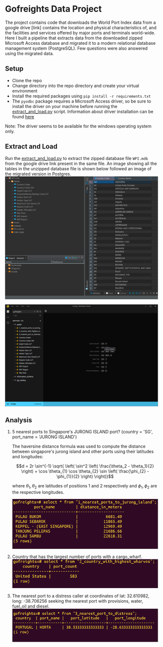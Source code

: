 
# Gofreights Data Project

The project contains code that downloads the World Port Index data from a google drive [link] contains the location and physical characteristics of, and the facilities
and services offered by major ports and terminals world-wide. Here I built a pipeline that extracts data from the downloaded zipped Microsoft Access database and migrated it to a modern relational database management system
(PostgreSQL). Few questions were also answered using the migrated data.

## Setup
- Clone the repo
- Change directory into the repo directory and create your virtual environment
- Install the required packages using `pip install -r requirements.txt`
- The `pyodbc` package requires a Microsoft Access driver, so be sure to install the driver on your machine before running the [extract_and_load.py](./extract_and_load.py) script. Information about driver installation can be found [here](https://www.microsoft.com/en-us/download/details.aspx?id=54920)

Note: The driver seems to be available for the windows operating system only.

## Extract and Load
Run the [extract_and_load.py](./extract_and_load.py) to extract the zipped database file `WPI.mdb` from the google drive link present in the same file. An image showing all the tables in the unzipped database file is shown below followed an image of the migrated version in Postgres.
![alt text](./outputs/gofreights_wdb.png)

![alt text](./outputs/gofreights_postgres.png)

## Analysis

1. 5 nearest ports to Singapore's JURONG ISLAND port? (country = 'SG', port_name = 'JURONG ISLAND')

    The haversine distance formula was used to compute the distance between singapore's jurong island and other ports using their latitudes and longitudes:

    $$d = 2r \sin^{-1} \sqrt{ \left( \sin^2 \left( \frac{\theta_2 - \theta_1}{2} \right) + \cos \theta_{1} \cos \theta_{2} \sin \left( \frac{\phi_{2} - \phi_{1}}{2}  \right) \right)}$$

    where $\theta_{1}, \theta_{2}$ are latitudes of positions 1 and 2 respectively and $\phi_{1}, \phi_{2}$ are the respective longitudes.

    
    ![alt text](./outputs/1_nearest_ports_to_jurong_island.png)


2. Country that has the largest number of ports with a cargo_wharf.
![alt text](./outputs/2_country_with_highest_wharves.png)


3. The nearest port to a distress caller
at coordinates of lat: 32.610982, long: -38.706256 seeking the nearest port with provisions, water, fuel_oil and diesel.
![alt text](./outputs/3_nearest_port_to_distress.png)
